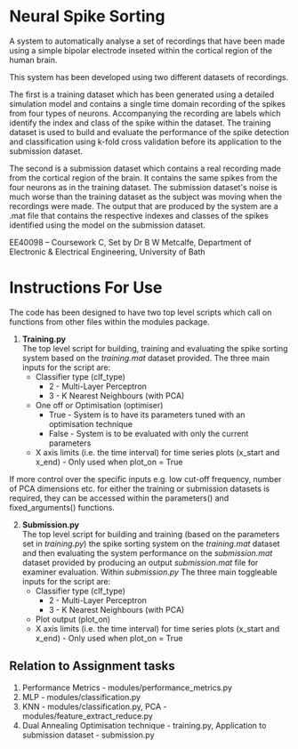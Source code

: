 # Neural Spike Sorting
A system to automatically analyse a set of recordings that have been made using a simple bipolar electrode inseted within the cortical region of the human brain.

This system has been developed using two different datasets of recordings. 

The first is a training dataset which has been generated using a detailed simulation model and contains a single time domain recording of the spikes from four types of neurons. Accompanying the recording are labels which identify the index and class of the spike within the dataset. The training dataset is used to build and evaluate the performance of the spike detection and classification using k-fold cross validation before its application to the submission dataset.

The second is a submission dataset which contains a real recording made from the cortical region of the brain. It contains the same spikes from the four neurons as in the training dataset. The submission dataset's noise is much worse than the training dataset as the subject was moving when the recordings were made. The output that are produced by the system are a .mat file that contains the respective indexes and classes of the spikes identified using the model on the submission dataset.

EE40098 – Coursework C,
Set by Dr B W Metcalfe,
Department of Electronic & Electrical Engineering,
University of Bath

# Instructions For Use
The code has been designed to have two top level scripts which call on functions from other files within the modules package.

1. **Training.py**\
The top level script for building, training and evaluating the spike sorting system based on the *training.mat* dataset provided.
The three main inputs for the script are:
      * Classifier type (clf_type)
          * 2 - Multi-Layer Perceptron
          * 3 - K Nearest Neighbours (with PCA) 
      * One off or Optimisation (optimiser)
          * True - System is to have its parameters tuned with an optimisation technique
          * False - System is to be evaluated with only the current parameters
      * X axis limits (i.e. the time interval) for time series plots (x_start and x_end) - Only used when plot_on = True

If more control over the specific inputs e.g. low cut-off frequency, number of PCA dimensions etc. for either the training or submission datasets is required, they can be accessed within the parameters() and fixed_arguments() functions.

2. **Submission.py**\
The top level script for building and training (based on the parameters set in *training.py*) the spike sorting system on the *training.mat* dataset and then evaluating the system performance on the *submission.mat* dataset provided by producing an output *submission.mat* file for examiner evaluation. Within *submission.py* The three main toggleable inputs for the script are:
      * Classifier type (clf_type)
          * 2 - Multi-Layer Perceptron
          * 3 - K Nearest Neighbours (with PCA) 
      * Plot output (plot_on)
      * X axis limits (i.e. the time interval) for time series plots (x_start and x_end) - Only used when plot_on = True

## Relation to Assignment tasks
1. Performance Metrics - modules/performance_metrics.py
2. MLP - modules/classification.py
3. KNN - modules/classification.py, PCA - modules/feature_extract_reduce.py
4. Dual Annealing Optimisation technique - training.py, Application to submission dataset - submission.py
